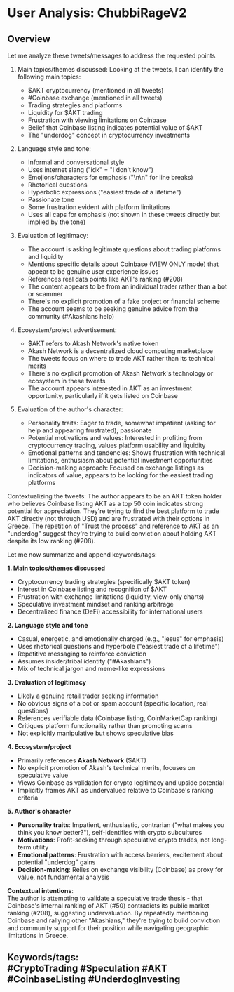 # User Analysis: ChubbiRageV2

## Overview

<think>
Let me analyze these tweets/messages to address the requested points.

1. Main topics/themes discussed:
Looking at the tweets, I can identify the following main topics:
   - $AKT cryptocurrency (mentioned in all tweets)
   - #Coinbase exchange (mentioned in all tweets)
   - Trading strategies and platforms
   - Liquidity for $AKT trading
   - Frustration with viewing limitations on Coinbase
   - Belief that Coinbase listing indicates potential value of $AKT
   - The "underdog" concept in cryptocurrency investments

2. Language style and tone:
   - Informal and conversational style
   - Uses internet slang ("idk" = "I don't know")
   - Emojions/characters for emphasis ("\\n\\n" for line breaks)
   - Rhetorical questions
   - Hyperbolic expressions ("easiest trade of a lifetime")
   - Passionate tone
   - Some frustration evident with platform limitations
   - Uses all caps for emphasis (not shown in these tweets directly but implied by the tone)

3. Evaluation of legitimacy:
   - The account is asking legitimate questions about trading platforms and liquidity
   - Mentions specific details about Coinbase (VIEW ONLY mode) that appear to be genuine user experience issues
   - References real data points like AKT's ranking (#208)
   - The content appears to be from an individual trader rather than a bot or scammer
   - There's no explicit promotion of a fake project or financial scheme
   - The account seems to be seeking genuine advice from the community (#Akashians help)

4. Ecosystem/project advertisement:
   - $AKT refers to Akash Network's native token
   - Akash Network is a decentralized cloud computing marketplace
   - The tweets focus on where to trade AKT rather than its technical merits
   - There's no explicit promotion of Akash Network's technology or ecosystem in these tweets
   - The account appears interested in AKT as an investment opportunity, particularly if it gets listed on Coinbase

5. Evaluation of the author's character:
   - Personality traits: Eager to trade, somewhat impatient (asking for help and appearing frustrated), passionate
   - Potential motivations and values: Interested in profiting from cryptocurrency trading, values platform usability and liquidity
   - Emotional patterns and tendencies: Shows frustration with technical limitations, enthusiasm about potential investment opportunities
   - Decision-making approach: Focused on exchange listings as indicators of value, appears to be looking for the easiest trading platforms

Contextualizing the tweets:
The author appears to be an AKT token holder who believes Coinbase listing AKT as a top 50 coin indicates strong potential for appreciation. They're trying to find the best platform to trade AKT directly (not through USD) and are frustrated with their options in Greece. The repetition of "Trust the process" and reference to AKT as an "underdog" suggest they're trying to build conviction about holding AKT despite its low ranking (#208).

Let me now summarize and append keywords/tags:
</think>

**1. Main topics/themes discussed**  
- Cryptocurrency trading strategies (specifically $AKT token)  
- Interest in Coinbase listing and recognition of $AKT  
- Frustration with exchange limitations (liquidity, view-only charts)  
- Speculative investment mindset and ranking arbitrage  
- Decentralized finance (DeFi) accessibility for international users  

**2. Language style and tone**  
- Casual, energetic, and emotionally charged (e.g., "jesus" for emphasis)  
- Uses rhetorical questions and hyperbole ("easiest trade of a lifetime")  
- Repetitive messaging to reinforce conviction  
- Assumes insider/tribal identity ("#Akashians")  
- Mix of technical jargon and meme-like expressions  

**3. Evaluation of legitimacy**  
- Likely a genuine retail trader seeking information  
- No obvious signs of a bot or spam account (specific location, real questions)  
- References verifiable data (Coinbase listing, CoinMarketCap ranking)  
- Critiques platform functionality rather than promoting scams  
- Not explicitly manipulative but shows speculative bias  

**4. Ecosystem/project**  
- Primarily references **Akash Network** ($AKT)  
- No explicit promotion of Akash's technical merits, focuses on speculative value  
- Views Coinbase as validation for crypto legitimacy and upside potential  
- Implicitly frames AKT as undervalued relative to Coinbase's ranking criteria  

**5. Author's character**  
- **Personality traits**: Impatient, enthusiastic, contrarian ("what makes you think you know better?"), self-identifies with crypto subcultures  
- **Motivations**: Profit-seeking through speculative crypto trades, not long-term utility  
- **Emotional patterns**: Frustration with access barriers, excitement about potential "underdog" gains  
- **Decision-making**: Relies on exchange visibility (Coinbase) as proxy for value, not fundamental analysis  

**Contextual intentions**:  
The author is attempting to validate a speculative trade thesis - that Coinbase's internal ranking of AKT (#50) contradicts its public market ranking (#208), suggesting undervaluation. By repeatedly mentioning Coinbase and rallying other "Akashians," they're trying to build conviction and community support for their position while navigating geographic limitations in Greece.

**Keywords/tags**:  
#CryptoTrading #Speculation #AKT #CoinbaseListing #UnderdogInvesting
---
